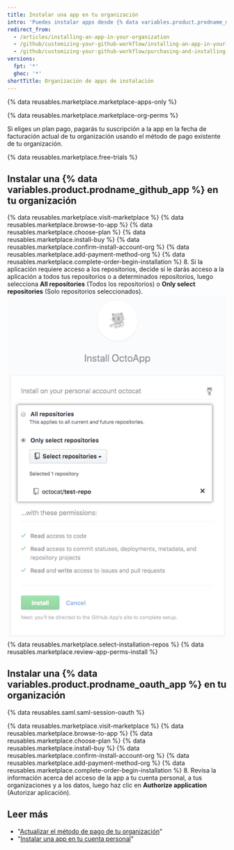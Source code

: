 ```yaml
---
title: Instalar una app en tu organización
intro: 'Puedes instalar apps desde {% data variables.product.prodname_marketplace %} para utilizar en tu organización.'
redirect_from:
  - /articles/installing-an-app-in-your-organization
  - /github/customizing-your-github-workflow/installing-an-app-in-your-organization
  - /github/customizing-your-github-workflow/purchasing-and-installing-apps-in-github-marketplace/installing-an-app-in-your-organization
versions:
  fpt: '*'
  ghec: '*'
shortTitle: Organización de apps de instalación
---
```


{% data reusables.marketplace.marketplace-apps-only %}

{% data reusables.marketplace.marketplace-org-perms %}

Si eliges un plan pago, pagarás tu suscripción a la app en la fecha de facturación actual de tu organización usando el método de pago existente de tu organización.

{% data reusables.marketplace.free-trials %}

## Instalar una {% data variables.product.prodname_github_app %} en tu organización

{% data reusables.marketplace.visit-marketplace %}
{% data reusables.marketplace.browse-to-app %}
{% data reusables.marketplace.choose-plan %}
{% data reusables.marketplace.install-buy %}
{% data reusables.marketplace.confirm-install-account-org %}
{% data reusables.marketplace.add-payment-method-org %}
{% data reusables.marketplace.complete-order-begin-installation %}
8. Si la aplicación requiere acceso a los repositorios, decide si le darás acceso a la aplicación a todos tus repositorios o a determinados repositorios, luego selecciona **All repositories** (Todos los repositorios) o **Only select repositories** (Solo repositorios seleccionados). ![Botones de radio con opciones para instalar una aplicación en todos tus repositorios o en determinados repositorios](/assets/images/help/marketplace/marketplace-choose-repo-install-option.png)
{% data reusables.marketplace.select-installation-repos %}
{% data reusables.marketplace.review-app-perms-install %}

## Instalar una {% data variables.product.prodname_oauth_app %} en tu organización

{% data reusables.saml.saml-session-oauth %}

{% data reusables.marketplace.visit-marketplace %}
{% data reusables.marketplace.browse-to-app %}
{% data reusables.marketplace.choose-plan %}
{% data reusables.marketplace.install-buy %}
{% data reusables.marketplace.confirm-install-account-org %}
{% data reusables.marketplace.add-payment-method-org %}
{% data reusables.marketplace.complete-order-begin-installation %}
8. Revisa la información acerca del acceso de la app a tu cuenta personal, a tus organizaciones y a los datos, luego haz clic en **Authorize application** (Autorizar aplicación).

## Leer más

- "[Actualizar el método de pago de tu organización](/articles/updating-your-organization-s-payment-method)"
- "[Instalar una app en tu cuenta personal](/articles/installing-an-app-in-your-personal-account)"

